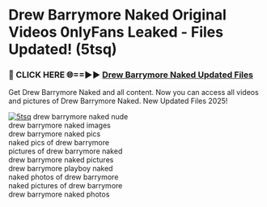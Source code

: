 # Drew Barrymore Naked Original Videos 0nlyFans Leaked - Files Updated! (5tsq)

<h3>🔴 CLICK HERE 🌐==►► <a href="https://tinyurl.com/yckcrads" rel="nofollow">Drew Barrymore Naked Updated Files</a></h3>

Get Drew Barrymore Naked and all content. Now you can access all videos and pictures of Drew Barrymore Naked. New Updated Files 2025!

[![5tsq](https://i.imgur.com/hpKpOFt.gif)](https://tinyurl.com/yckcrads)
drew barrymore naked nude<br>
drew barrymore naked images<br>
drew barrymore naked pics<br>
naked pics of drew barrymore<br>
pictures of drew barrymore naked<br>
drew barrymore naked pictures<br>
drew barrymore playboy naked<br>
naked photos of drew barrymore<br>
naked pictures of drew barrymore<br>
drew barrymore naked photos